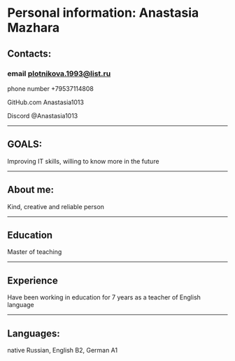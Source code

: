 # **Personal information:** Anastasia Mazhara
## **Contacts:** 
### email plotnikova.1993@list.ru 
phone number +79537114808

GitHub.com Anastasia1013

Discord @Anastasia1013
___
## **GOALS:**
Improving IT skills, willing to know more in the future
___
## **About me:** 

Kind, creative and reliable person
___

## **Education**
Master of teaching
___
## **Experience**

Have been working in education for 7 years as a teacher of English language
___
## **Languages:** 

native Russian, English B2, German A1
